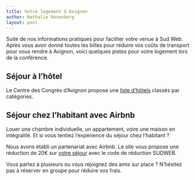 ```yaml
---
title: Votre logement à Avignon
author: Nathalie Rosenberg
layout: post
---
```


Suite de nos informations pratiques pour faciliter votre venue à Sud Web. Après vous avoir donné toutes les billes pour réduire vos coûts de transport pour vous rendre à Avignon, voici quelques pistes pour votre logement lors de la conférence.

## Séjour à l&rsquo;hôtel

Le Centre des Congrès d&rsquo;Avignon propose une <a href="http://www.avignon-congres.com/hotels/~~~/offres-1-1.html" target="_blank">liste d&rsquo;hôtels</a> classés par catégories.

## Séjour chez l&rsquo;habitant avec Airbnb

Louer une chambre individuelle, un appartement, voire une maison en intégralité. Et si vous tentiez l&rsquo;expérience du séjour chez l&rsquo;habitant ?

Nous avons établi un partenariat avec Airbnb. Le site vous propose une réduction de 20€ sur <a title="Le site Airbnb" href="https://www.airbnb.fr/" target="_blank">votre séjour</a> avec le code de réduction SUDWEB.

Vous partez à plusieurs ou vous rejoignez des amis sur place ? N&rsquo;hésitez pas à réserver en groupe pour réduire vos frais.

[1]: http://sudweb.fr/blog/2013/se-rendre-a-avignon/ "Train, avion, voiture, bus : comment faire de Sud Web un very good trip"
